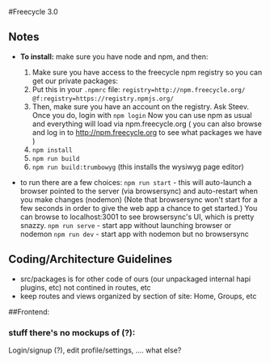 #Freecycle 3.0

## Notes

* **To install:** make sure you have node and npm, and then: 

    1. Make sure you have access to the freecycle npm registry so you can get our private packages:
    2. Put this in your `.npmrc` file:
    `registry=http://npm.freecycle.org/`
    `@f:registry=https://registry.npmjs.org/`
    3. Then, make sure you have an account on the registry. Ask Steev.
    Once you do, login with `npm login`
    Now you can use npm as usual and everything will load via npm.freecycle.org
    ( you can also browse and log in to http://npm.freecycle.org to see what packages we have )
    4. `npm install`
    5. `npm run build`
    6. `npm run build:trumbowyg`  (this installs the wysiwyg page editor)

* to run there are a few choices:
`npm run start`  - this will auto-launch a browser pointed to the server (via browsersync) and auto-restart when you make changes (nodemon)
(Note that browsersync won't start for a few seconds in order to give the web app a chance to get started.) 
You can browse to localhost:3001  to see browsersync's UI, which is pretty snazzy.
`npm run serve`  - start app without launching browser or nodemon
`npm run dev`   - start app with nodemon but no browsersync

## Coding/Architecture Guidelines
* src/packages is for other code of ours (our unpackaged internal hapi plugins, etc) not contined in routes, etc
* keep routes and views organized by section of site: Home, Groups, etc


##Frontend:


### stuff there's no mockups of (?):
 Login/signup (?),  edit profile/settings, .... what else?


